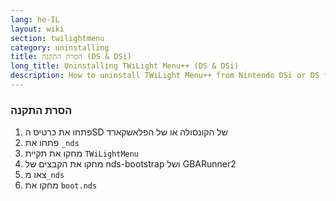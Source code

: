 ```yaml
---
lang: he-IL
layout: wiki
section: twilightmenu
category: uninstalling
title: הסרת התקנה (DS & DSi)
long_title: Uninstalling TWiLight Menu++ (DS & DSi)
description: How to uninstall TWiLight Menu++ from Nintendo DSi or DS flashcard
---
```


### הסרת התקנה
1. פתחו את כרטיס הSD של הקונסולה או של הפלאשקארד
1. פתחו את `_nds`
1. מחקו את תקיית `TWiLightMenu`
1. מחקו את הקבצים של nds-bootstrap ושל GBARunner2
1. צאו מ`_nds`
1. מחקו את `boot.nds`
